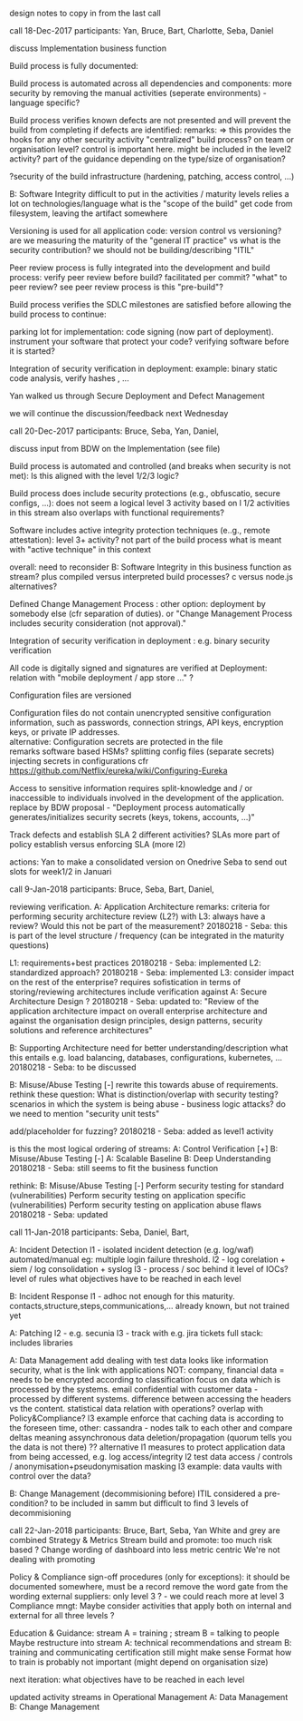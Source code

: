 
design notes to copy in from the last call


call 18-Dec-2017
participants: Yan, Bruce, Bart, Charlotte, Seba, Daniel

discuss Implementation business function

Build process is fully documented: 

Build process is automated across all dependencies and components:
more security by removing the manual activities
(seperate environments) - language specific?

Build process verifies known defects are not presented and will prevent the build from completing if defects are identified:
remarks:
=> this provides the hooks for any other security activity
"centralized" build process? on team or organisation level? control is important here. 
might be included in the level2 activity?
part of the guidance depending on the type/size of organisation?

?security of the build infrastructure (hardening, patching, access control, ...)


B: Software Integrity
difficult to put in the activities / maturity levels
relies a lot on technologies/language
what is the "scope of the build"
get code from filesystem, leaving the artifact somewhere

Versioning is used for all application code:
version control vs versioning?
are we measuring the maturity of the "general IT practice" vs what is the security contribution?
we should not be building/describing "ITIL"

Peer review process is fully integrated into the development and build process:	
verify peer review before build?
facilitated per commit?
"what" to peer review?
see peer review process
is this "pre-build"?

Build process verifies the SDLC milestones are satisfied before allowing the build process to continue:


parking lot for implementation:
code signing (now part of deployment).
instrument your software that protect your code?
verifying software before it is started?


Integration of security verification in deployment:
example: binary static code analysis, verify hashes , ...

Yan walked us through
Secure Deployment
and 
Defect Management

we will continue the discussion/feedback next Wednesday

call 20-Dec-2017
participants: Bruce, Seba, Yan, Daniel,

discuss input from BDW on the Implementation (see file)

Build process is automated and controlled (and breaks when security is not met):
Is this aligned with the level 1/2/3 logic?

Build process does include security protections (e.g., obfuscatio, secure configs, …):
does not seem a logical level 3 activity based on l 1/2 activities in this stream
also overlaps with functional requirements?

Software includes active integrity protection techniques (e..g., remote attestation):
level 3+ activity?
not part of the build process
what is meant with "active technique" in this context

overall: need to reconsider B: Software Integrity in this business function as stream?
plus compiled versus interpreted build processes? c versus node.js
alternatives?


Defined Change Management Process	:
other option: deployment by somebody else (cfr separation of duties).
or "Change Management Process includes security consideration (not approval)."

Integration of security verification in deployment	:
e.g. binary security verification


All code is digitally signed and signatures are verified at Deployment:
relation with "mobile deployment / app store ..." ?

Configuration files are versioned	

Configuration files do not contain unencrypted sensitive configuration information, such as passwords, connection strings, API keys, encryption keys, or private IP addresses.	
alternative: Configuration secrets are protected in the file	
remarks
software based HSMs?
splitting config files (separate secrets)
injecting secrets in configurations
cfr https://github.com/Netflix/eureka/wiki/Configuring-Eureka

Access to sensitive information requires split-knowledge and / or inaccessible to individuals involved in the development of the application.
replace by BDW proposal - "Deployment process automatically generates/initializes security secrets (keys, tokens, accounts, …)"



Track defects and establish SLA
2 different activities?
SLAs more part of policy
establish versus enforcing SLA (more l2)


actions:
Yan to make a consolidated version on Onedrive
Seba to send out slots for week1/2 in Januari




call 9-Jan-2018
participants: Bruce, Seba, Bart, Daniel,

reviewing verification.
A: Application Architecture
remarks: criteria for performing security architecture review (L2?)
with L3: always have a review?
Would this not be part of the measurement?
20180218 - Seba: this is part of the level structure / frequency (can be integrated in the maturity questions)

L1: requirements+best practices
20180218 - Seba: implemented
L2: standardized approach?
20180218 - Seba: implemented
L3: consider impact on the rest of the enterprise? requires sofistication in terms of storing/reviewing architectures 
include verification against A: Secure Architecture Design ?
20180218 - Seba: updated to: "Review of the application architecture impact on overall enterprise architecture and against the organisation design principles, design patterns, security solutions and reference architectures"

B: Supporting Architecture
need for better understanding/description what this entails
e.g. load balancing, databases, configurations, kubernetes, ...
20180218 - Seba: to be discussed

B: Misuse/Abuse Testing [-]
rewrite this towards abuse of requirements. rethink these
question: What is distinction/overlap with security testing?
scenarios in which the system is being abuse - business logic attacks?
do we need to mention "security unit tests"

add/placeholder for fuzzing?
20180218 - Seba: added as level1 activity

is this the most logical ordering of streams:
A: Control Verification [+]
B: Misuse/Abuse Testing [-]
A: Scalable Baseline
B: Deep Understanding
20180218 - Seba: still seems to fit the business function

rethink:
B: Misuse/Abuse Testing [-]	Perform security testing for standard (vulnerabilities)	Perform security testing on application specific (vulnerabilities)	Perform security testing on application abuse flaws
20180218 - Seba: updated


call 11-Jan-2018
participants: Seba, Daniel, Bart, 

A: Incident Detection
l1 - isolated incident detection (e.g. log/waf) automated/manual eg: multiple login failure threshold.
l2 - log corelation + siem / log consolidation + syslog
l3 - process / soc behind it
level of IOCs? level of rules
what objectives have to be reached in each level


B: Incident Response
l1 - adhoc not enough for this maturity. contacts,structure,steps,communications,... already known, but not trained yet



A: Patching
l2 - e.g. secunia
l3 - track with e.g. jira tickets
full stack: includes libraries


A: Data Management
add dealing with test data 
looks like information security, what is the link with applications
NOT: company, financial data = needs to be encrypted according to classification
focus on data which is processed by the systems. email confidential with customer data - processed by different systems. difference between accessing the headers vs the content. statistical data
relation with operations?
overlap with Policy&Compliance?
l3 example enforce that caching data is according to the foreseen time, other: cassandra - nodes talk to each other and compare deltas meaning assynchronous data deletion/propagation (quorum tells you the data is not there) ??
alternative
l1 measures to protect application data from being accessed, e.g. log access/integrity 
l2 test data access / controls / anonymisation+pseudonymisation masking
l3 example: data vaults with control over the data?

B: Change Management (decommisioning before)
ITIL considered a pre-condition? to be included in samm
but difficult to find 3 levels of decommisioning


call 22-Jan-2018
participants: Bruce, Bart, Seba, Yan
White and grey are combined
Strategy & Metrics
Stream build and promote: too much risk based ?
Change wording of dashboard into less metric centric
We're not dealing with promoting

Policy & Compliance
sign-off procedures (only for exceptions): it should be documented somewhere, must be a record
remove the word gate from the wording
external suppliers: only level 3 ? - we could reach more at level 3
Compliance mngt: Maybe consider activities that apply both on internal and external for all three levels ?

Education & Guidance:
stream A = training ; stream B = talking to people
Maybe restructure into stream A: technical recommendations and stream B: training and communicating
certification still might make sense
Format how to train is probably not important (might depend on organisation size)




next iteration:
what objectives have to be reached in each level






updated activity streams in Operational Management
A: Data Management
B: Change Management





